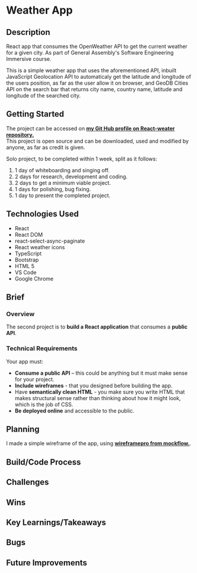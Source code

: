 # Weather App

## Description

React app that consumes the OpenWeather API to get the current weather for a given city. As part of General Assembly's Software Engineering Immersive course.

This is a simple weather app that uses the aforementioned API, inbuilt JavaScript Geolocation API to automaticaly get the latitude and longitude of the users position, as far as the user allow it on browser, and GeoDB Cities API on the search bar that returns city name, country name, latitude and longitude of the searched city.

## Getting Started

The project can be accessed on **[my Git Hub profile on React-weater repository.](https://github.com/scarlosteixeira/react-weather)** <br>
This project is open source and can be downloaded, used and modified by anyone, as far as credit is given.

Solo project, to be completed within 1 week, split as it follows: <br>

1. 1 day of whiteboarding and singing off.
2. 2 days for research, development and coding.
3. 2 days to get a minimum viable project.
4. 1 days for polishing, bug fixing.
5. 1 day to present the completed project.


## Technologies Used
* React
* React DOM
* react-select-async-paginate
* React weather icons
* TypeScript
* Bootstrap
* HTML 5
* VS Code
* Google Chrome

## Brief

### Overview

The second project is to **build a React application** that consumes a **public API**.

### Technical Requirements

Your app must:

* **Consume a public API** – this could be anything but it must make sense for your project.
* **Include wireframes** - that you designed before building the app.
* Have **semantically clean HTML** - you make sure you write HTML that makes structural sense rather than thinking about how it might look, which is the job of CSS.
* **Be deployed online** and accessible to the public.

## Planning

I made a simple wireframe of the app, using **[wireframepro from mockflow.](https://wireframepro.mockflow.com/)**. 



## Build/Code Process

## Challenges

## Wins

## Key Learnings/Takeaways

## Bugs

## Future Improvements